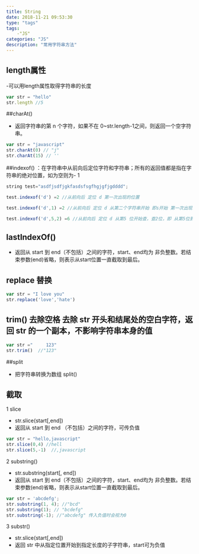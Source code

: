 ```yaml
---
title: String
date: 2018-11-21 09:53:30
type: "tags"
tags: 
    -"JS"
categories: "JS"
description: "常用字符串方法"
---
```

## length属性
-可以用length属性取得字符串的长度
```javascript
var str = "hello"
str.length //5
```
##charAt()
- 返回字符串的第 n 个字符，如果不在 0~str.length-1之间，则返回一个空字符串。
```javascript
var str = "javascript"
str.charAt(0) // "j"
str.charAt(15) // ''
```
##indexof() ：在字符串中从前向后定位字符和字符串；所有的返回值都是指在字符串的绝对位置，如为空则为- 1
```javascript
string test="asdfjsdfjgkfasdsfsgfhgjgfjgdddd";

test.indexof('d') =2 //从前向后 定位 d 第一次出现的位置

test.indexof('d',1) =2 //从前向后 定位 d 从第二个字符串开始 即s开始 第一次出现的位置

test.indexof('d',5,2) =6 //从前向后 定位 d 从第5 位开始查，查2位，即 从第5位到第7位；
```

## lastIndexOf()
- 返回从 start 到 end（不包括）之间的字符，start、end均为 非负整数。若结束参数(end)省略，则表示从start位置一直截取到最后。

## replace 替换
```javascript
var str = "I love you"
str.replace('love','hate')
```
## trim()  去除空格  去除 str 开头和结尾处的空白字符，返回 str 的一个副本，不影响字符串本身的值
```javascript
var str ="     123"
str.trim()  //"123"
```
##split 
- 把字符串转换为数组 split()

## 截取
1 slice
- str.slice(start[,end])
-  返回从 start 到 end （不包括）之间的字符，可传负值
```javascript
var str = "hello,javascript"
str.slice(0,4) //hell
str.slice(5,-1)  //,javascript
```
2  substring()
- str.substring(start[, end])
- 返回从 start 到 end（不包括）之间的字符，start、end均为 非负整数。若结束参数(end)省略，则表示从start位置一直截取到最后。
```javascript
var str = 'abcdefg';
str.substring(1, 4); //"bcd"
str.substring(1); // "bcdefg"
str.substring(-1); //"abcdefg" 传入负值时会视为0
```

3 substr()
- str.slice(start[,end])
-  返回 str 中从指定位置开始到指定长度的子字符串，start可为负值
